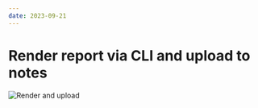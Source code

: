```yaml
---
date: 2023-09-21
---
```


# Render report via CLI and upload to notes
![Render and upload](/images/show/render-and-upload.png)
